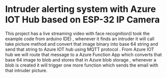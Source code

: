 # Intruder alerting system with Azure IOT Hub based on ESP-32 IP Camera

This project has a live streaming video with face recognition(I took the example code from arduino IDE) , whenever it finds an intruder it will call take picture method and convert that image binary into base 64 string and send that string to Azure IOT hub using MQTT protocol . From Azure IOT hub we will route that message to a Azure Function App which converts that base 64 image to blob and stores that in Azure blob storage , whenever a blob is created it will trigger one more function which sends the email with that intruder picture.
